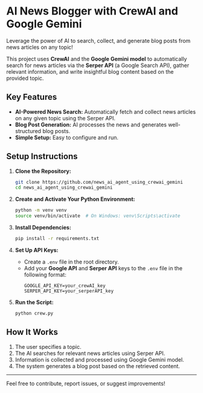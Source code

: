 # AI News Blogger with CrewAI and Google Gemini

Leverage the power of AI to search, collect, and generate blog posts from news articles on any topic!

This project uses **CrewAI** and the **Google Gemini model** to automatically search for news articles via the **Serper API** (a Google Search API), gather relevant information, and write insightful blog content based on the provided topic.

## Key Features
- **AI-Powered News Search:** Automatically fetch and collect news articles on any given topic using the Serper API.
- **Blog Post Generation:** AI processes the news and generates well-structured blog posts.
- **Simple Setup:** Easy to configure and run.

## Setup Instructions

1. **Clone the Repository:**
    ```bash
    git clone https://github.com/news_ai_agent_using_crewai_gemini
    cd news_ai_agent_using_crewai_gemini
    ```

2. **Create and Activate Your Python Environment:**
    ```bash
    python -m venv venv
    source venv/bin/activate  # On Windows: venv\Scripts\activate
    ```

3. **Install Dependencies:**
    ```bash
    pip install -r requirements.txt
    ```

4. **Set Up API Keys:**
   - Create a `.env` file in the root directory.
   - Add your **Google API** and **Serper API** keys to the `.env` file in the following format:
     ```
     GOOGLE_API_KEY=your_crewAI_key
     SERPER_API_KEY=your_serperAPI_key
     ```

5. **Run the Script:**
    ```bash
    python crew.py
    ```

## How It Works
1. The user specifies a topic.
2. The AI searches for relevant news articles using Serper API.
3. Information is collected and processed using Google Gemini model.
4. The system generates a blog post based on the retrieved content.

---

Feel free to contribute, report issues, or suggest improvements!


